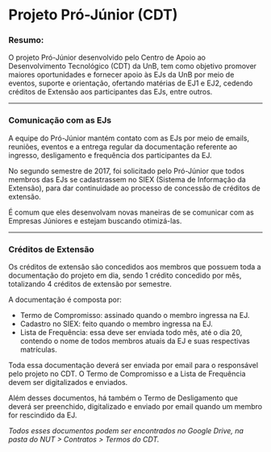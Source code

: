 #  Projeto Pró-Júnior (CDT)

### Resumo:

O projeto Pró-Júnior desenvolvido pelo Centro de Apoio ao Desenvolvimento Tecnológico (CDT) da UnB, tem como objetivo promover maiores oportunidades e fornecer apoio às EJs da UnB por meio de eventos, suporte e orientação, ofertando matérias de EJ1 e EJ2, cedendo créditos de Extensão aos participantes das EJs, entre outros.

---

### Comunicação com as EJs

A equipe do Pró-Júnior mantém contato com as EJs por meio de emails, reuniões, eventos e a entrega regular da documentação referente ao ingresso, desligamento e frequência dos participantes da EJ.

No segundo semestre de 2017, foi solicitado pelo Pró-Júnior que todos membros das EJs se cadastrassem no SIEX (Sistema de Informação da Extensão), para dar continuidade ao processo de concessão de créditos de extensão.

É comum que eles desenvolvam novas maneiras de se comunicar com as Empresas Júniores e estejam buscando otimizá-las.

---

### Créditos de Extensão

Os créditos de extensão são concedidos aos membros que possuem toda a documentação do projeto em dia, sendo 1 crédito concedido por mês, totalizando 4 créditos de extensão por semestre.

A documentação é composta por:
* Termo de Compromisso: assinado quando o membro ingressa na EJ.
* Cadastro no SIEX: feito quando o membro ingressa na EJ.
* Lista de Frequência: essa deve ser enviada todo mês, até o dia 20, contendo o nome de todos membros atuais da EJ e suas respectivas matrículas.

Toda essa documentação deverá ser enviada por email para o responsável pelo projeto no CDT. O Termo de Compromisso e a Lista de Frequência devem ser digitalizados e enviados.

Além desses documentos, há também o Termo de Desligamento que deverá ser preenchido, digitalizado e enviado por email quando um membro for rescindido da EJ.

*Todos esses documentos podem ser encontrados no Google Drive, na pasta do NUT > Contratos > Termos do CDT.* 